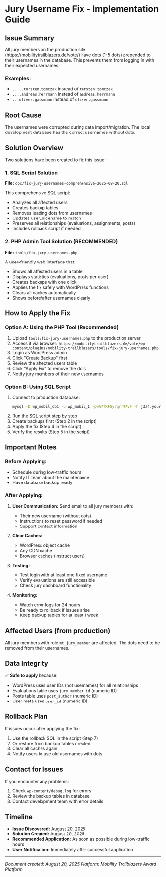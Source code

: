 # Jury Username Fix - Implementation Guide

## Issue Summary
All jury members on the production site (https://mobilitytrailblazers.de/vote/) have dots (1-5 dots) prepended to their usernames in the database. This prevents them from logging in with their expected usernames.

### Examples:
- `.....torsten.tomczak` instead of `torsten.tomczak`
- `....andreas.herrmann` instead of `andreas.herrmann`
- `...oliver.gassmann` instead of `oliver.gassmann`

## Root Cause
The usernames were corrupted during data import/migration. The local development database has the correct usernames without dots.

## Solution Overview
Two solutions have been created to fix this issue:

### 1. SQL Script Solution
**File:** `doc/fix-jury-usernames-comprehensive-2025-08-20.sql`

This comprehensive SQL script:
- Analyzes all affected users
- Creates backup tables
- Removes leading dots from usernames
- Updates user_nicename to match
- Preserves all relationships (evaluations, assignments, posts)
- Includes rollback script if needed

### 2. PHP Admin Tool Solution (RECOMMENDED)
**File:** `tools/fix-jury-usernames.php`

A user-friendly web interface that:
- Shows all affected users in a table
- Displays statistics (evaluations, posts per user)
- Creates backups with one click
- Applies the fix safely with WordPress functions
- Clears all caches automatically
- Shows before/after usernames clearly

## How to Apply the Fix

### Option A: Using the PHP Tool (Recommended)
1. Upload `tools/fix-jury-usernames.php` to the production server
2. Access it via browser: `https://mobilitytrailblazers.de/vote/wp-content/plugins/mobility-trailblazers/tools/fix-jury-usernames.php`
3. Login as WordPress admin
4. Click "Create Backup" first
5. Review the affected users table
6. Click "Apply Fix" to remove the dots
7. Notify jury members of their new usernames

### Option B: Using SQL Script
1. Connect to production database:
   ```bash
   mysql -D wp_mobil_db1 -u wp_mobil_1 -pwA7fRFSyrqrr97vF -h j3a4.your-database.de
   ```
2. Run the SQL script step by step
3. Create backups first (Step 2 in the script)
4. Apply the fix (Step 4 in the script)
5. Verify the results (Step 5 in the script)

## Important Notes

### Before Applying:
- Schedule during low-traffic hours
- Notify IT team about the maintenance
- Have database backup ready

### After Applying:
1. **User Communication:** Send email to all jury members with:
   - Their new username (without dots)
   - Instructions to reset password if needed
   - Support contact information

2. **Clear Caches:**
   - WordPress object cache
   - Any CDN cache
   - Browser caches (instruct users)

3. **Testing:**
   - Test login with at least one fixed username
   - Verify evaluations are still accessible
   - Check jury dashboard functionality

4. **Monitoring:**
   - Watch error logs for 24 hours
   - Be ready to rollback if issues arise
   - Keep backup tables for at least 1 week

## Affected Users (from production)
All jury members with role `mt_jury_member` are affected. The dots need to be removed from their usernames.

## Data Integrity
✅ **Safe to apply** because:
- WordPress uses user IDs (not usernames) for all relationships
- Evaluations table uses `jury_member_id` (numeric ID)
- Posts table uses `post_author` (numeric ID)
- User meta uses `user_id` (numeric ID)

## Rollback Plan
If issues occur after applying the fix:
1. Use the rollback SQL in the script (Step 7)
2. Or restore from backup tables created
3. Clear all caches again
4. Notify users to use old usernames with dots

## Contact for Issues
If you encounter any problems:
1. Check `wp-content/debug.log` for errors
2. Review the backup tables in database
3. Contact development team with error details

## Timeline
- **Issue Discovered:** August 20, 2025
- **Solution Created:** August 20, 2025
- **Recommended Application:** As soon as possible during low-traffic hours
- **User Notification:** Immediately after successful application

---
*Document created: August 20, 2025*
*Platform: Mobility Trailblazers Award Platform*
